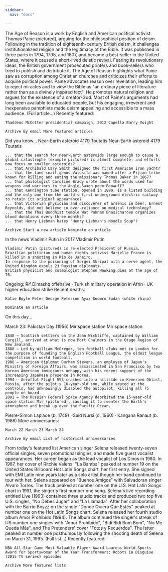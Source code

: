 ```yaml
---
sidebar:
  nav: "docs"

---
```

The Age of Reason is a work by English and American political activist Thomas Paine (pictured), arguing for the philosophical position of deism. Following in the tradition of eighteenth-century British deism, it challenges institutionalized religion and the legitimacy of the Bible. It was published in three parts in 1794, 1795, and 1807, and became a best-seller in the United States, where it caused a short-lived deistic revival. Fearing its revolutionary ideas, the British government prosecuted printers and book-sellers who tried to publish and distribute it. The Age of Reason highlights what Paine saw as corruption among Christian churches and criticizes their efforts to acquire political power. Paine advocates reason over revelation, leading him to reject miracles and to view the Bible as "an ordinary piece of literature rather than as a divinely inspired text". He promotes natural religion and argues for the existence of a creator-God. Most of Paine's arguments had long been available to educated people, but his engaging, irreverent and inexpensive pamphlets made deism appealing and accessible to a mass audience. (Full article...)
Recently featured:

    Thaddeus McCotter presidential campaign, 2012 Capella Barry Voight

    Archive By email More featured articles

Did you know...
Near-Earth asteroid 4179 Toutatis
Near-Earth asteroid 4179 Toutatis

    ... that the search for near-Earth asteroids large enough to cause a global catastrophe (example pictured) is almost complete, and efforts now focus on smaller asteroids?
    ... that Archibald Cary Smith designed the first American iron yacht?
    ... that the land snail genus Vatusila was named after a Fijian tribe known for killing and eating the missionary Thomas Baker in 1867?
    ... that philologist Caroline Brady wrote about the words used for weapons and warriors in the Anglo-Saxon poem Beowulf?
    ... that Kennington tube station, opened in 1890, is a listed building and the only one from the world's first underground electric railway to retain its original appearance?
    ... that Victorian physician and discoverer of arsenic in beer, Ernest Reynolds, did not believe in over-reliance on medical technology?
    ... that the Thai Buddhist temple Wat Paknam Bhasicharoen organizes blood donations every three months?
    ... that Henry Liebman hates "Henry Liebman's Noodle Soup"?

    Archive Start a new article Nominate an article


In the news
Vladimir Putin in 2017
Vladimir Putin

    Vladimir Putin (pictured) is re-elected President of Russia.
    Brazilian politician and human rights activist Marielle Franco is killed in a shooting in Rio de Janeiro.
    In response to the poisoning of Sergei Skripal with a nerve agent, the United Kingdom expels 23 Russian diplomats.
    British physicist and cosmologist Stephen Hawking dies at the age of 76.

Ongoing: Rif Dimashq offensive · Turkish military operation in Afrin · UK higher education strike
Recent deaths:

    Katie Boyle Peter George Peterson Ayaz Soomro Sudan (white rhino)

    Nominate an article

On this day...

March 23: Pakistan Day (1956)
Mir space station
Mir space station

    1848 – Scottish settlers on the John Wickliffe, captained by William Cargill, arrived at what is now Port Chalmers in the Otago Region of New Zealand.
    1888 – Led by William McGregor, ten football clubs met in London for the purpose of founding the English Football League, the oldest league competition in world football.
    1908 – American diplomat Durham Stevens, an employee of Japan's Ministry of Foreign Affairs, was assassinated in San Francisco by two Korean American immigrants unhappy with his recent support of the increasing Japanese presence in Korea.
    1994 – Aeroflot Flight 593 crashed into a hillside in Kemerovo Oblast, Russia, after the pilot's 16-year-old son, while seated at the controls, had unknowingly disabled the autopilot, killing all 75 people on board.
    2001 – The Russian Federal Space Agency deorbited the 15-year-old space station Mir (pictured), causing it to reenter the Earth's atmosphere and break up over the Pacific Ocean.

Pierre-Simon Laplace (b. 1749) · Said Nursî (d. 1960) · Kangana Ranaut (b. 1986)
More anniversaries:

    March 22 March 23 March 24

    Archive By email List of historical anniversaries

From today's featured list
American singer Selena released twenty-seven official singles, seven promotional singles, and made five guest vocalist appearances. Her career began as the lead vocalist of Los Dinos in 1980. In 1987, her cover of Ritchie Valens' "La Bamba" peaked at number 19 on the United States Billboard Hot Latin Songs chart, her first entry. She signed with EMI Latin nine years later as a solo artist though her band continued to tour with her. Selena appeared on "Buenos Amigos" with Salvadoran singer Álvaro Torres. The track peaked at number one on the U.S. Hot Latin Songs chart in 1991, the singer's first number one song. Selena's live recording entitled Live (1993) contained three studio tracks and produced two top five U.S. singles, "No Debes Jugar" and "La Llamada". After her collaboration with the Barrio Boyzz on the single "Donde Quiera Que Estés" peaked at number one on the Hot Latin Songs chart, Selena released her fourth studio album Amor Prohibido (1994). The album continued the singer's streak of US number one singles with "Amor Prohibido", "Bidi Bidi Bom Bom", "No Me Queda Más", and The Pretenders' cover "Fotos y Recuerdos". The latter peaked at number one posthumously following the shooting death of Selena on March 31, 1995. (Full list...)
Recently featured:

    NBA All-Star Game Most Valuable Player Award Laureus World Sports Award for Sportswoman of the Year Transformers: Robots in Disguise (2015 TV series) episodes

    Archive More featured lists
